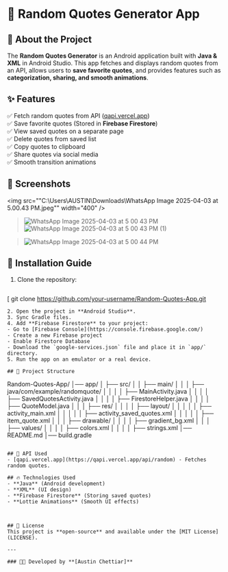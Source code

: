 # 📜 Random Quotes Generator App

## 🎯 About the Project
The **Random Quotes Generator** is an Android application built with **Java & XML** in Android Studio. This app fetches and displays random quotes from an API, allows users to **save favorite quotes**, and provides features such as **categorization, sharing, and smooth animations**.

## ✨ Features
✅ Fetch random quotes from API ([qapi.vercel.app](https://qapi.vercel.app/api/random))  
✅ Save favorite quotes (Stored in **Firebase Firestore**)  
✅ View saved quotes on a separate page  
✅ Delete quotes from saved list  
✅ Copy quotes to clipboard  
✅ Share quotes via social media  
✅ Smooth transition animations  

## 📱 Screenshots
<img src=""C:\Users\AUSTIN\Downloads\WhatsApp Image 2025-04-03 at 5.00.43 PM.jpeg"" width="400" />

> ![WhatsApp Image 2025-04-03 at 5 00 43 PM](https://github.com/user-attachments/assets/8e22587c-97e1-4748-88a2-0ffc7192ef33) ![WhatsApp Image 2025-04-03 at 5 00 43 PM (1)](https://github.com/user-attachments/assets/3c2ce23d-72ee-4193-8b67-00cbe3510952)

> ![WhatsApp Image 2025-04-03 at 5 00 44 PM](https://github.com/user-attachments/assets/3c038708-39d4-4a3e-a165-d5450d08337c)





## 🔧 Installation Guide
1. Clone the repository:
   ```sh
  [ git clone https://github.com/your-username/Random-Quotes-App.git
   ```](https://github.com/Austin081104/Random_Quote_generator.git)
2. Open the project in **Android Studio**.
3. Sync Gradle files.
4. Add **Firebase Firestore** to your project:
   - Go to [Firebase Console](https://console.firebase.google.com/)
   - Create a new Firebase project
   - Enable Firestore Database
   - Download the `google-services.json` file and place it in `app/` directory.
5. Run the app on an emulator or a real device.

## 📂 Project Structure
```
Random-Quotes-App/
│── app/
│   ├── src/
│   │   ├── main/
│   │   │   ├── java/com/example/randomquote/
│   │   │   │   ├── MainActivity.java
│   │   │   │   ├── SavedQuotesActivity.java
│   │   │   │   ├── FirestoreHelper.java
│   │   │   │   ├── QuoteModel.java
│   │   │   ├── res/
│   │   │   │   ├── layout/
│   │   │   │   │   ├── activity_main.xml
│   │   │   │   │   ├── activity_saved_quotes.xml
│   │   │   │   │   ├── item_quote.xml
│   │   │   ├── drawable/
│   │   │   │   ├── gradient_bg.xml
│   │   │   ├── values/
│   │   │   │   ├── colors.xml
│   │   │   │   ├── strings.xml
│── README.md
│── build.gradle
```

## 🔗 API Used
- [qapi.vercel.app](https://qapi.vercel.app/api/random) - Fetches random quotes.

## 🔥 Technologies Used
- **Java** (Android development)
- **XML** (UI design)
- **Firebase Firestore** (Storing saved quotes)
- **Lottie Animations** (Smooth UI effects)



## 📜 License
This project is **open-source** and available under the [MIT License](LICENSE).

---

### 👨‍💻 Developed by **[Austin Chettiar]**

